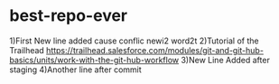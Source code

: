 # best-repo-ever
1)First New line added cause conflic newi2 word2t
2)Tutorial of the Trailhead https://trailhead.salesforce.com/modules/git-and-git-hub-basics/units/work-with-the-git-hub-workflow
3)New Line Added after staging
4)Another line after commit 
